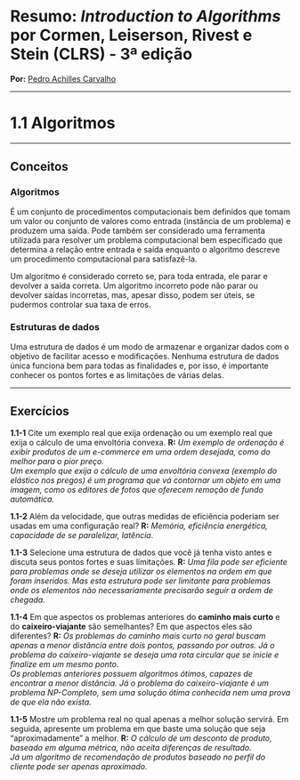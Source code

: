 # Resumo: *Introduction to Algorithms* por Cormen, Leiserson, Rivest e Stein (CLRS) - 3ª edição  
**Por:** [Pedro Achilles Carvalho](https://www.linkedin.com/in/pedro-achilles-carvalho/)

---

# 1.1 Algoritmos

---

## Conceitos

### Algoritmos
É um conjunto de procedimentos computacionais bem definidos que tomam um valor ou conjunto de valores como entrada (instância de um problema) e produzem uma saída. Pode também ser considerado uma ferramenta utilizada para resolver um problema computacional bem especificado que determina a relação entre entrada e saída enquanto o algoritmo descreve um procedimento computacional para satisfazê-la.

Um algoritmo é considerado correto se, para toda entrada, ele parar e devolver a saída correta. Um algoritmo incorreto pode não parar ou devolver saídas incorretas, mas, apesar disso, podem ser úteis, se pudermos controlar sua taxa de erros.

### Estruturas de dados  
Uma estrutura de dados é um modo de armazenar e organizar dados com o objetivo de facilitar acesso e modificações. Nenhuma estrutura de dados única funciona bem para todas as finalidades e, por isso, é importante conhecer os pontos fortes e as limitações de várias delas.

---

## Exercícios

**1.1-1** Cite um exemplo real que exija ordenação ou um exemplo real que exija o cálculo de uma envoltória convexa.
   **R:** *Um exemplo de ordenação é exibir produtos de um e-commerce em uma ordem desejada, como do melhor para o pior preço.  
   Um exemplo que exija o cálculo de uma envoltória convexa (exemplo do elástico nos pregos) é um programa que vá contornar um objeto em uma imagem, como os editores de fotos que oferecem remoção de fundo automática.*

**1.1-2** Além da velocidade, que outras medidas de eficiência poderiam ser usadas em uma configuração real?
   **R:** *Memória, eficiência energética, capacidade de se paralelizar, latência.*

**1.1-3** Selecione uma estrutura de dados que você já tenha visto antes e discuta seus pontos fortes e suas limitações.
   **R:** *Uma fila pode ser eficiente para problemas onde se deseja utilizar os elementos na ordem em que foram inseridos. Mas esta estrutura pode ser limitante para problemas onde os elementos não necessariamente precisarão seguir a ordem de chegada.*

**1.1-4** Em que aspectos os problemas anteriores do **caminho mais curto** e do **caixeiro-viajante** são semelhantes? Em que aspectos eles são diferentes?
   **R:** *Os problemas do caminho mais curto no geral buscam apenas a menor distância entre dois pontos, passando por outros. Já o problema do caixeiro-viajante se deseja uma rota circular que se inicie e finalize em um mesmo ponto.  
   Os problemas anteriores possuem algoritmos ótimos, capazes de encontrar a menor distância. Já o problema do caixeiro-viajante é um problema NP-Completo, sem uma solução ótima conhecida nem uma prova de que ela não exista.*

**1.1-5** Mostre um problema real no qual apenas a melhor solução servirá. Em seguida, apresente um problema em que baste uma solução que seja “aproximadamente” a melhor.
   **R:** *O cálculo de um desconto de produto, baseado em alguma métrica, não aceita diferenças de resultado.  
   Já um algoritmo de recomendação de produtos baseado no perfil do cliente pode ser apenas aproximado.*

